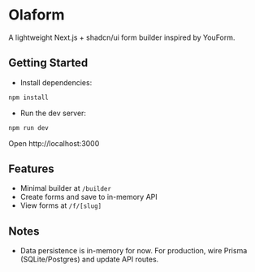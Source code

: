 # Olaform

A lightweight Next.js + shadcn/ui form builder inspired by YouForm.

## Getting Started

- Install dependencies:

```bash
npm install
```

- Run the dev server:

```bash
npm run dev
```

Open http://localhost:3000

## Features

- Minimal builder at `/builder`
- Create forms and save to in-memory API
- View forms at `/f/[slug]`

## Notes

- Data persistence is in-memory for now. For production, wire Prisma (SQLite/Postgres) and update API routes.